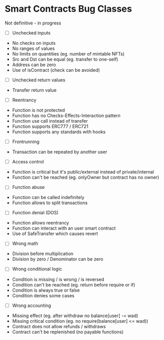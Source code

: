 # Smart Contracts Bug Classes
Not definitive - in progress

- [ ] Unchecked inputs
- No checks on inputs
- No ranges of values
- No limits on quantities (eg. number of mintable NFTs)
- Src and Dst can be equal (eg. transfer to one-self)
- Address can be zero
- Use of isContract (check can be avoided) 

- [ ] Unchecked return values
- Transfer return value

- [ ] Reentrancy
- Function is not protected
- Function has no Checks-Effects-Interaction pattern
- Function use call instead of transfer
- Function supports ERC777 / ERC721
- Function supports any standards with hooks

- [ ] Frontrunning
- Transaction can be repeated by another user

- [ ] Access control
- Function is critical but it's public/external instead of private/internal
- Function can't be reached (eg. onlyOwner but contract has no owner)

- [ ] Function abuse
- Function can be called indefinitely
- Function allows to split transactions

- [ ] Function denial (DOS)
- Function allows reentrancy
- Function can interact with an user smart contract
- Use of SafeTransfer which causes revert

- [ ] Wrong math
- Division before multiplication
- Division by zero / Denominator can be zero

- [ ] Wrong conditional logic
- Condition is missing / is wrong / is reversed
- Condition can't be reached (eg. return before require or if)
- Condition is always true or false
- Condition denies some cases

- [ ] Wrong accounting
- Missing effect (eg. after withdraw no balance[user] -= wad)
- Missing critical condition (eg. no require(balance[user] <= wad))
- Contract does not allow refunds / withdraws
- Contract can't be replenished (no payable functions)
